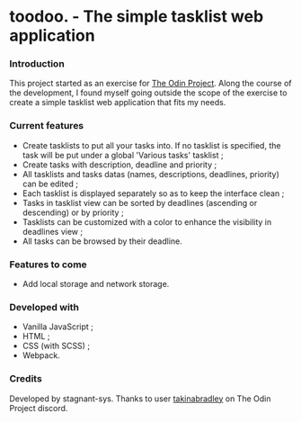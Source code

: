 # toodoo. - The simple tasklist web application

### Introduction

This project started as an exercise for [The Odin Project](https://www.theodinproject.com/).
Along the course of the development, I found myself going outside the scope of the exercise to create a simple tasklist web application that fits my needs.


### Current features

- Create tasklists to put all your tasks into. If no tasklist is specified, the task will be put under a global 'Various tasks' tasklist ;
- Create tasks with description, deadline and priority ;
- All tasklists and tasks datas (names, descriptions, deadlines, priority) can be edited ;
- Each tasklist is displayed separately so as to keep the interface clean ;
- Tasks in tasklist view can be sorted by deadlines (ascending or descending) or by priority ;
- Tasklists can be customized with a color to enhance the visibility in deadlines view ;
- All tasks can be browsed by their deadline.


### Features to come

- Add local storage and network storage.


### Developed with

- Vanilla JavaScript ;
- HTML ;
- CSS (with SCSS) ;
- Webpack.


### Credits

Developed by stagnant-sys.
Thanks to user [takinabradley](https://github.com/takinabradley) on The Odin Project discord.